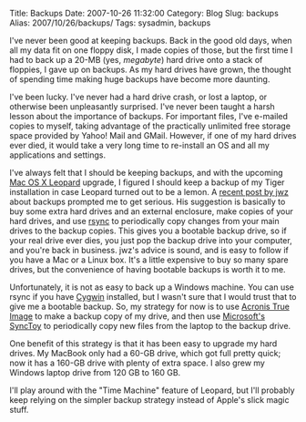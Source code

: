Title: Backups
Date: 2007-10-26 11:32:00
Category: Blog
Slug: backups
Alias: 2007/10/26/backups/
Tags: sysadmin, backups


<p>
I've never been good at keeping backups.  Back in the good old days, when all my data fit on one floppy disk, I made copies of those, but the first time I had to back up a 20-MB (yes, <i>megabyte</i>) hard drive onto a stack of floppies, I gave up on backups.  As my hard drives have grown, the thought of spending time making huge backups have become more daunting.
</p>
<p>
I've been lucky.  I've never had a hard drive crash, or lost a laptop, or otherwise been unpleasantly surprised.  I've never been taught a harsh lesson about the importance of backups.  For important files, I've e-mailed copies to myself, taking advantage of the practically unlimited free storage space provided by Yahoo! Mail and GMail.  However, if one of my hard drives ever died, it would take a very long time to re-install an OS and all my applications and settings.
</p>
<p>
I've always felt that I should be keeping backups, and with the upcoming <a href="http://www.apple.com/macosx/">Mac OS X Leopard</a> upgrade, I figured I should keep a backup of my Tiger installation in case Leopard turned out to be a lemon.  A <a href="http://jwz.livejournal.com/801607.html">recent post by jwz</a> about backups prompted me to get serious.  His suggestion is basically to buy some extra hard drives and an external enclosure, make copies of your hard drives, and use <a href="http://samba.anu.edu.au/rsync/">rsync</a> to periodically copy changes from your main drives to the backup copies.  This gives you a bootable backup drive, so if your real drive ever dies, you just pop the backup drive into your computer, and you're back in business.  jwz's advice is sound, and is easy to follow if you have a Mac or a Linux box.  It's a little expensive to buy so many spare drives, but the convenience of having bootable backups is worth it to me.
</p>
<p>
Unfortunately, it is not as easy to back up a Windows machine.  You can use rsync if you have <a href="http://www.cygwin.com">Cygwin</a> installed, but I wasn't sure that I would trust that to give me a bootable backup.  So, my strategy for now is to use <a href="http://www.acronis.com/homecomputing/products/trueimage/">Acronis True Image</a> to make a backup copy of my drive, and then use <a href="http://www.microsoft.com/windowsxp/using/digitalphotography/prophoto/synctoy.mspx">Microsoft's SyncToy</a> to periodically copy new files from the laptop to the backup drive.
</p>
<p>
One benefit of this strategy is that it has been easy to upgrade my hard drives.  My MacBook only had a 60-GB drive, which got full pretty quick; now it has a 160-GB drive with plenty of extra space.  I also grew my Windows laptop drive from 120 GB to 160 GB.
</p>
<p>
I'll play around with the "Time Machine" feature of Leopard, but I'll probably keep relying on the simpler backup strategy instead of Apple's slick magic stuff.
</p>
